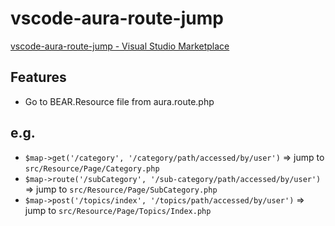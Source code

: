 # vscode-aura-route-jump

[vscode-aura-route-jump - Visual Studio Marketplace](https://marketplace.visualstudio.com/items?itemName=YukiAdachi.vscode-aura-route-jump)

## Features

- Go to BEAR.Resource file from aura.route.php

## e.g.

- `$map->get('/category', '/category/path/accessed/by/user')` => jump to `src/Resource/Page/Category.php`
- `$map->route('/subCategory', '/sub-category/path/accessed/by/user')` => jump to `src/Resource/Page/SubCategory.php`
- `$map->post('/topics/index', '/topics/path/accessed/by/user')` => jump to `src/Resource/Page/Topics/Index.php`
